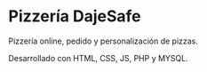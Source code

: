 # Pizzería DajeSafe
Pizzería online, pedido y personalización de pizzas.

Desarrollado con HTML, CSS, JS, PHP y MYSQL.

